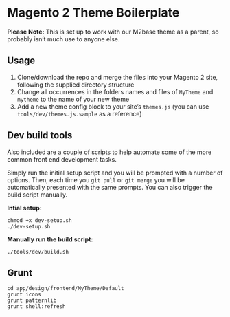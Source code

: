 # Magento 2 Theme Boilerplate

**Please Note:** This is set up to work with our M2base theme as a parent, so probably isn&#8217;t much use to anyone else.

## Usage

1. Clone/download the repo and merge the files into your Magento 2 site, following the supplied directory structure
2. Change all occurrences in the folders names and files of `MyTheme` and `mytheme` to the name of your new theme
3. Add a new theme config block to your site&#8217;s `themes.js` (you can use `tools/dev/themes.js.sample` as a reference)

## Dev build tools

Also included are a couple of scripts to help automate some of the more common front end development tasks.

Simply run the initial setup script and you will be prompted with a number of options. Then, each time you `git pull` or `git merge` you will be automatically presented with the same prompts. You can also trigger the build script manually.

**Intial setup:**

```
chmod +x dev-setup.sh
./dev-setup.sh
```

**Manually run the build script:**

```
./tools/dev/build.sh
```

## Grunt

```
cd app/design/frontend/MyTheme/Default
grunt icons
grunt patternlib
grunt shell:refresh
```
